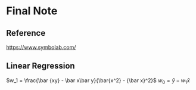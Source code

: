 # Final Note

## Reference

https://www.symbolab.com/

## Linear Regression

$w_1 = \frac{\bar {xy} - \bar x\bar y}{\bar{x^2} - {\bar x}^2}$
$w_0 = \bar y - w_1\bar x$
